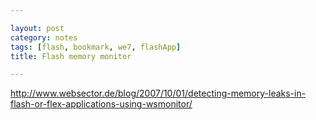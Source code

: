 ```yaml
---

layout: post
category: notes
tags: [flash, bookmark, we7, flashApp]
title: Flash memory monitor

---
```


http://www.websector.de/blog/2007/10/01/detecting-memory-leaks-in-flash-or-flex-applications-using-wsmonitor/
